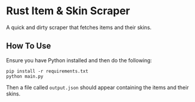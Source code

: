 # Rust Item & Skin Scraper
A quick and dirty scraper that fetches items and their skins.

## How To Use
Ensure you have Python installed and then do the following:

```
pip install -r requirements.txt
python main.py
```

Then a file called `output.json` should appear containing the items and their skins.

